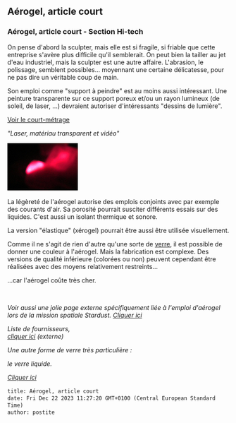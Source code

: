## Aérogel, article court
### Aérogel, article court - Section Hi-tech
 On pense d'abord la sculpter, mais elle est si fragile, si friable que cette entreprise s'avère plus difficile qu'il semblerait. On peut bien la tailler au jet d'eau industriel, mais la sculpter est une autre affaire. L'abrasion, le polissage, semblent possibles... moyennant une certaine délicatesse, pour ne pas dire un véritable coup de main.

Son emploi comme "support à peindre" est au moins aussi intéressant. Une peinture transparente sur ce support poreux et/ou un rayon lumineux (de soleil, de laser, ...) devraient autoriser d'intéressants "dessins de lumière".

[Voir le court-métrage](players/laser030/index.html)

_"Laser, matériau transparent et vidéo"_

[![](images/laseraerogel1550mini.jpg)](players/laser030/index.html)

La légèreté de l'aérogel autorise des emplois conjoints avec par exemple des courants d'air. Sa porosité pourrait susciter différents essais sur des liquides. C'est aussi un isolant thermique et sonore.

La version "élastique" (xérogel) pourrait être aussi être utilisée visuellement.

Comme il ne s'agit de rien d'autre qu'une sorte de [verre](verre.html), il est possible de donner une couleur à l'aérogel. Mais la fabrication est complexe. Des versions de qualité inférieure (colorées ou non) peuvent cependant être réalisées avec des moyens relativement restreints...

...car l'aérogel coûte très cher.

 

_Voir aussi une jolie page externe spécifiquement liée à l'emploi d'aérogel lors de la mission spatiale Stardust. [Cliquer ici](http://stardust.jpl.nasa.gov/photo/aerogel.html)_

_Liste de fournisseurs,  
[cliquer ici](http://p25ext.lanl.gov/~hubert/aerogel/agel_suppliers.html) (externe)_

_Une autre forme de verre très particulière :_

_le verre liquide._

_[Cliquer ici](hitechliquidglass.html)_
```
title: Aérogel, article court
date: Fri Dec 22 2023 11:27:20 GMT+0100 (Central European Standard Time)
author: postite
```

